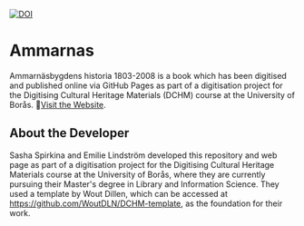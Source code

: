 [![DOI](https://zenodo.org/badge/471756787.svg)](https://zenodo.org/badge/latestdoi/471756787)

# Ammarnas
Ammarnäsbygdens historia 1803-2008 is a book which has been digitised and published online via GitHub Pages as part of a digitisation project for the Digitising Cultural Heritage Materials (DCHM) course at the University of Borås.
🚀[Visit the Website](https://sashas5454.github.io/Ammarnas/).

## About the Developer
Sasha Spirkina and Emilie Lindström developed this repository and web page as part of a digitisation project for the Digitising Cultural Heritage Materials course at the University of Borås, where they are currently pursuing their Master's degree in Library and Information Science. They used a template by Wout Dillen, which can be accessed at https://github.com/WoutDLN/DCHM-template, as the foundation for their work.
